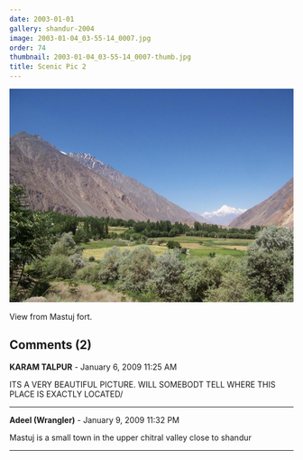 ```yaml
---
date: 2003-01-01
gallery: shandur-2004
image: 2003-01-04_03-55-14_0007.jpg
order: 74
thumbnail: 2003-01-04_03-55-14_0007-thumb.jpg
title: Scenic Pic 2
---
```


![Scenic Pic 2](./2003-01-04_03-55-14_0007.jpg)

View from Mastuj fort.

<div id="comments">

## Comments (2)

**KARAM TALPUR** - January  6, 2009 11:25 AM

ITS A VERY BEAUTIFUL PICTURE. WILL SOMEBODT TELL WHERE THIS PLACE IS EXACTLY LOCATED/

---

**Adeel (Wrangler)** - January  9, 2009 11:32 PM

Mastuj is a small town in the upper chitral valley close to shandur

---

</div>